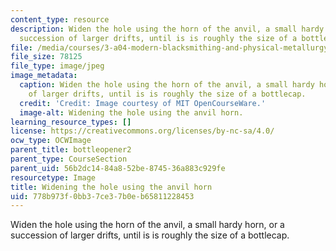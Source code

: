 ```yaml
---
content_type: resource
description: Widen the hole using the horn of the anvil, a small hardy horn, or a
  succession of larger drifts, until is is roughly the size of a bottlecap.
file: /media/courses/3-a04-modern-blacksmithing-and-physical-metallurgy-fall-2008/778b973f0bb37ce37b0eb65811228453_065.jpg
file_size: 78125
file_type: image/jpeg
image_metadata:
  caption: Widen the hole using the horn of the anvil, a small hardy horn, or a succession
    of larger drifts, until is is roughly the size of a bottlecap.
  credit: 'Credit: Image courtesy of MIT OpenCourseWare.'
  image-alt: Widening the hole using the anvil horn.
learning_resource_types: []
license: https://creativecommons.org/licenses/by-nc-sa/4.0/
ocw_type: OCWImage
parent_title: bottleopener2
parent_type: CourseSection
parent_uid: 56b2dc14-84a8-52be-8745-36a883c929fe
resourcetype: Image
title: Widening the hole using the anvil horn
uid: 778b973f-0bb3-7ce3-7b0e-b65811228453
---
```

Widen the hole using the horn of the anvil, a small hardy horn, or a succession of larger drifts, until is is roughly the size of a bottlecap.